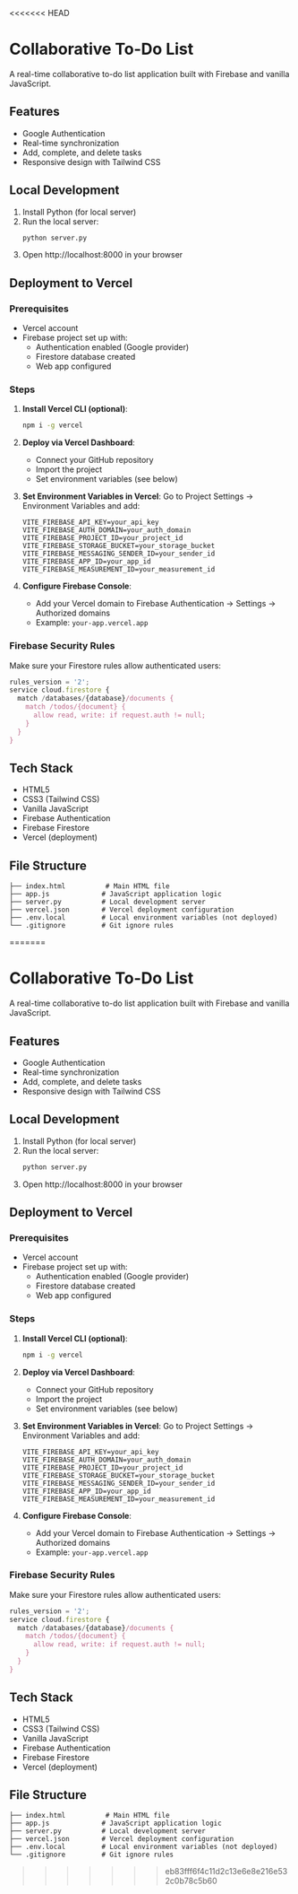 <<<<<<< HEAD
# Collaborative To-Do List

A real-time collaborative to-do list application built with Firebase and vanilla JavaScript.

## Features
- Google Authentication
- Real-time synchronization
- Add, complete, and delete tasks
- Responsive design with Tailwind CSS

## Local Development

1. Install Python (for local server)
2. Run the local server:
   ```bash
   python server.py
   ```
3. Open http://localhost:8000 in your browser

## Deployment to Vercel

### Prerequisites
- Vercel account
- Firebase project set up with:
  - Authentication enabled (Google provider)
  - Firestore database created
  - Web app configured

### Steps

1. **Install Vercel CLI (optional)**:
   ```bash
   npm i -g vercel
   ```

2. **Deploy via Vercel Dashboard**:
   - Connect your GitHub repository
   - Import the project
   - Set environment variables (see below)

3. **Set Environment Variables in Vercel**:
   Go to Project Settings → Environment Variables and add:
   ```
   VITE_FIREBASE_API_KEY=your_api_key
   VITE_FIREBASE_AUTH_DOMAIN=your_auth_domain
   VITE_FIREBASE_PROJECT_ID=your_project_id
   VITE_FIREBASE_STORAGE_BUCKET=your_storage_bucket
   VITE_FIREBASE_MESSAGING_SENDER_ID=your_sender_id
   VITE_FIREBASE_APP_ID=your_app_id
   VITE_FIREBASE_MEASUREMENT_ID=your_measurement_id
   ```

4. **Configure Firebase Console**:
   - Add your Vercel domain to Firebase Authentication → Settings → Authorized domains
   - Example: `your-app.vercel.app`

### Firebase Security Rules

Make sure your Firestore rules allow authenticated users:

```javascript
rules_version = '2';
service cloud.firestore {
  match /databases/{database}/documents {
    match /todos/{document} {
      allow read, write: if request.auth != null;
    }
  }
}
```

## Tech Stack
- HTML5
- CSS3 (Tailwind CSS)
- Vanilla JavaScript
- Firebase Authentication
- Firebase Firestore
- Vercel (deployment)

## File Structure
```
├── index.html          # Main HTML file
├── app.js             # JavaScript application logic
├── server.py          # Local development server
├── vercel.json        # Vercel deployment configuration
├── .env.local         # Local environment variables (not deployed)
└── .gitignore         # Git ignore rules
```
=======
# Collaborative To-Do List

A real-time collaborative to-do list application built with Firebase and vanilla JavaScript.

## Features
- Google Authentication
- Real-time synchronization
- Add, complete, and delete tasks
- Responsive design with Tailwind CSS

## Local Development

1. Install Python (for local server)
2. Run the local server:
   ```bash
   python server.py
   ```
3. Open http://localhost:8000 in your browser

## Deployment to Vercel

### Prerequisites
- Vercel account
- Firebase project set up with:
  - Authentication enabled (Google provider)
  - Firestore database created
  - Web app configured

### Steps

1. **Install Vercel CLI (optional)**:
   ```bash
   npm i -g vercel
   ```

2. **Deploy via Vercel Dashboard**:
   - Connect your GitHub repository
   - Import the project
   - Set environment variables (see below)

3. **Set Environment Variables in Vercel**:
   Go to Project Settings → Environment Variables and add:
   ```
   VITE_FIREBASE_API_KEY=your_api_key
   VITE_FIREBASE_AUTH_DOMAIN=your_auth_domain
   VITE_FIREBASE_PROJECT_ID=your_project_id
   VITE_FIREBASE_STORAGE_BUCKET=your_storage_bucket
   VITE_FIREBASE_MESSAGING_SENDER_ID=your_sender_id
   VITE_FIREBASE_APP_ID=your_app_id
   VITE_FIREBASE_MEASUREMENT_ID=your_measurement_id
   ```

4. **Configure Firebase Console**:
   - Add your Vercel domain to Firebase Authentication → Settings → Authorized domains
   - Example: `your-app.vercel.app`

### Firebase Security Rules

Make sure your Firestore rules allow authenticated users:

```javascript
rules_version = '2';
service cloud.firestore {
  match /databases/{database}/documents {
    match /todos/{document} {
      allow read, write: if request.auth != null;
    }
  }
}
```

## Tech Stack
- HTML5
- CSS3 (Tailwind CSS)
- Vanilla JavaScript
- Firebase Authentication
- Firebase Firestore
- Vercel (deployment)

## File Structure
```
├── index.html          # Main HTML file
├── app.js             # JavaScript application logic
├── server.py          # Local development server
├── vercel.json        # Vercel deployment configuration
├── .env.local         # Local environment variables (not deployed)
└── .gitignore         # Git ignore rules
```
>>>>>>> eb83fff6f4c11d2c13e6e8e216e532c0b78c5b60
